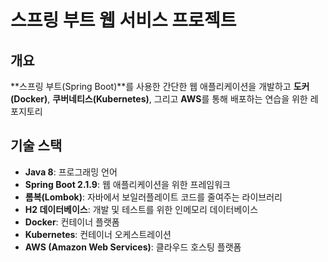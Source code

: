 # 스프링 부트 웹 서비스 프로젝트

## 개요

**스프링 부트(Spring Boot)**를 사용한 간단한 웹 애플리케이션을 개발하고 
**도커(Docker)**, **쿠버네티스(Kubernetes)**, 그리고 **AWS**를 통해 배포하는 연습을 위한 레포지토리

## 기술 스택
- **Java 8**: 프로그래밍 언어
- **Spring Boot 2.1.9**: 웹 애플리케이션을 위한 프레임워크
- **롬복(Lombok)**: 자바에서 보일러플레이트 코드를 줄여주는 라이브러리
- **H2 데이터베이스**: 개발 및 테스트를 위한 인메모리 데이터베이스
- **Docker**: 컨테이너 플랫폼
- **Kubernetes**: 컨테이너 오케스트레이션
- **AWS (Amazon Web Services)**: 클라우드 호스팅 플랫폼
